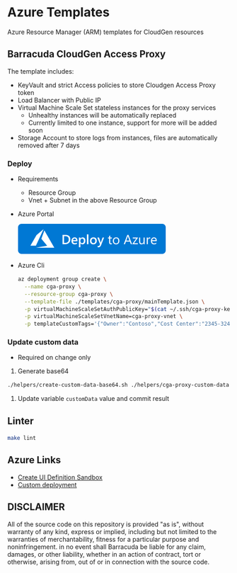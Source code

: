 # Azure Templates

Azure Resource Manager (ARM) templates for CloudGen resources

## Barracuda CloudGen Access Proxy

The template includes:

- KeyVault and strict Access policies to store Cloudgen Access Proxy token
- Load Balancer with Public IP
- Virtual Machine Scale Set stateless instances for the proxy services
  - Unhealthy instances will be automatically replaced
  - Currently limited to one instance, support for more will be added soon
- Storage Account to store logs from instances, files are automatically removed after 7 days

### Deploy

- Requirements
  - Resource Group
  - Vnet + Subnet in the above Resource Group

- Azure Portal

  [![Deploy To Azure](./images/deploytoazure.svg?sanitize=true)](https://portal.azure.com/#create/Microsoft.Template/uri/https%3A%2F%2Fraw.githubusercontent.com%2Fbarracuda-cloudgen-access%2Fazure-templates%2Fmain%2Ftemplates%2Fcga-proxy%2FmainTemplate.json)

- Azure Cli

  ```sh
  az deployment group create \
    --name cga-proxy \
    --resource-group cga-proxy \
    --template-file ./templates/cga-proxy/mainTemplate.json \
    -p virtualMachineScaleSetAuthPublicKey="$(cat ~/.ssh/cga-proxy-key.pub)" \
    -p virtualMachineScaleSetVnetName=cga-proxy-vnet \
    -p templateCustomTags='{"Owner":"Contoso","Cost Center":"2345-324"}'
  ```

### Update custom data

- Required on change only

1. Generate base64

  ```sh
  ./helpers/create-custom-data-base64.sh ./helpers/cga-proxy-custom-data.sh
  ```

1. Update variable `customData` value and commit result

## Linter

```sh
make lint
```

## Azure Links

- [Create UI Definition Sandbox](https://portal.azure.com/?feature.customPortal=false#blade/Microsoft_Azure_CreateUIDef/SandboxBlade)
- [Custom deployment](https://portal.azure.com/?feature.customPortal=false#create/Microsoft.Template)

## DISCLAIMER

All of the source code on this repository is provided "as is", without warranty of any kind,
express or implied, including but not limited to the warranties of merchantability,
fitness for a particular purpose and noninfringement. in no event shall Barracuda be liable for any claim,
damages, or other liability, whether in an action of contract, tort or otherwise, arising from,
out of or in connection with the source code.
